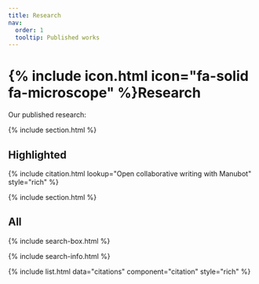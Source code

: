 ```yaml
---
title: Research
nav:
  order: 1
  tooltip: Published works
---
```


# {% include icon.html icon="fa-solid fa-microscope" %}Research

Our published research:

{% include section.html %}

## Highlighted

{% include citation.html lookup="Open collaborative writing with Manubot" style="rich" %}

{% include section.html %}

## All

{% include search-box.html %}

{% include search-info.html %}

{% include list.html data="citations" component="citation" style="rich" %}
